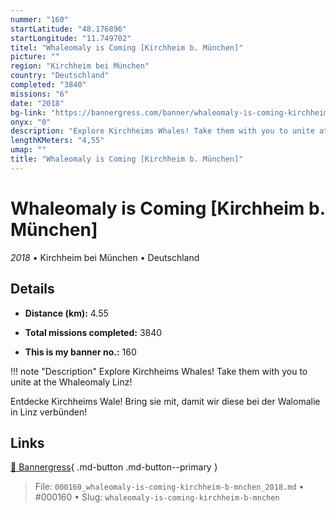 ```yaml
---
nummer: "160"
startLatitude: "48.176896"
startLongitude: "11.749702"
titel: "Whaleomaly is Coming [Kirchheim b. München]"
picture: ""
region: "Kirchheim bei München"
country: "Deutschland"
completed: "3840"
missions: "6"
date: "2018"
bg-link: "https://bannergress.com/banner/whaleomaly-is-coming-kirchheim-b-m%C3%BCnchen-79bc"
onyx: "0"
description: "Explore Kirchheims Whales! Take them with you to unite at the Whaleomaly Linz!\n\nEntdecke Kirchheims Wale! Bring sie mit, damit wir diese bei der Walomalie in Linz verbünden!"
lengthKMeters: "4,55"
umap: ""
title: "Whaleomaly is Coming [Kirchheim b. München]"
---
```

# Whaleomaly is Coming [Kirchheim b. München]

*2018* • Kirchheim bei München • Deutschland



## Details
- **Distance (km):** 4.55

- **Total missions completed:** 3840
- **This is my banner no.:** 160


!!! note "Description"
    Explore Kirchheims Whales! Take them with you to unite at the Whaleomaly Linz!

Entdecke Kirchheims Wale! Bring sie mit, damit wir diese bei der Walomalie in Linz verbünden!



## Links
[🔗 Bannergress](https://bannergress.com/banner/whaleomaly-is-coming-kirchheim-b-m%C3%BCnchen-79bc){ .md-button .md-button--primary }



> File: `000160_whaleomaly-is-coming-kirchheim-b-mnchen_2018.md` • #000160 • Slug: `whaleomaly-is-coming-kirchheim-b-mnchen`
